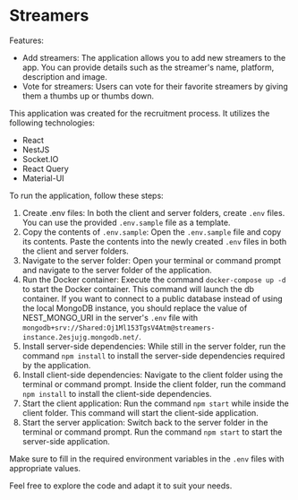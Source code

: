 # Streamers

Features:
- Add streamers: The application allows you to add new streamers to the app. You can provide details such as the streamer's name, platform, description and image.
- Vote for streamers: Users can vote for their favorite streamers by giving them a thumbs up or thumbs down.


This application was created for the recruitment process. It utilizes the following technologies:

- React
- NestJS
- Socket.IO
- React Query
- Material-UI



To run the application, follow these steps:

1. Create .env files: In both the client and server folders, create `.env` files. You can use the provided `.env.sample` file as a template.
2. Copy the contents of `.env.sample`: Open the `.env.sample` file and copy its contents. Paste the contents into the newly created `.env` files in both the client and server folders.
3. Navigate to the server folder: Open your terminal or command prompt and navigate to the server folder of the application.
4. Run the Docker container: Execute the command `docker-compose up -d` to start the Docker container. This command will launch the db container. If you want to connect to a public database instead of using the local MongoDB instance, you should replace the value of NEST_MONGO_URI in the server's `.env` file with `mongodb+srv://Shared:Oj1Ml153TgsV4Atm@streamers-instance.2esjujg.mongodb.net/`.
5. Install server-side dependencies: While still in the server folder, run the command `npm install` to install the server-side dependencies required by the application.
6. Install client-side dependencies: Navigate to the client folder using the terminal or command prompt. Inside the client folder, run the command `npm install` to install the client-side dependencies.
7. Start the client application: Run the command `npm start` while inside the client folder. This command will start the client-side application.
8. Start the server application: Switch back to the server folder in the terminal or command prompt. Run the command `npm start` to start the server-side application.


Make sure to fill in the required environment variables in the `.env` files with appropriate values.




Feel free to explore the code and adapt it to suit your needs.
